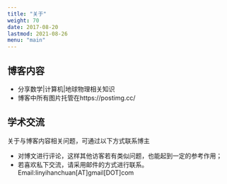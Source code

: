 ```yaml
---
title: "关于"
weight: 70
date: 2017-08-20
lastmod: 2021-08-26
menu: "main"
---
```


## 博客内容
- 分享数学|计算机|地球物理相关知识
- 博客中所有图片托管在https://postimg.cc/




## 学术交流
关于与博客内容相关问题，可通过以下方式联系博主

- 对博文进行评论，这样其他访客若有类似问题，也能起到一定的参考作用；
- 若喜欢私下交流，请采用邮件的方式进行联系。Email:linyihanchuan[AT]gmail[DOT]com







<!-- <script type='text/javascript' id='clustrmaps' src='//cdn.clustrmaps.com/map_v2.js?cl=e0afaf&w=300&t=tt&d=H8EM4dB94q4C9oF5aWK5Moe1Rr7B2U0qk-clOMxJCXo&co=ffffff&ct=808080&cmo=3acc3a&cmn=ff5353'></script> -->
